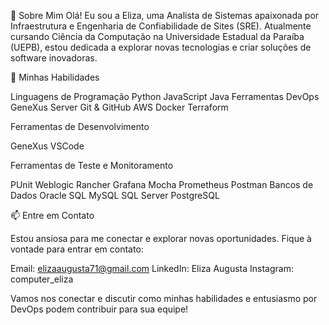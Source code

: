 :woman:  Sobre Mim
Olá! Eu sou a Eliza, uma Analista de Sistemas apaixonada por Infraestrutura e Engenharia de Confiabilidade de Sites (SRE). Atualmente cursando Ciência da Computação na Universidade Estadual da Paraíba (UEPB), estou dedicada a explorar novas tecnologias e criar soluções de software inovadoras.

:rocket:  Minhas Habilidades

Linguagens de Programação
Python
JavaScript
Java
Ferramentas DevOps
GeneXus Server
Git & GitHub
AWS
Docker
Terraform

Ferramentas de Desenvolvimento

GeneXus
VSCode

Ferramentas de Teste e Monitoramento

PUnit
Weblogic
Rancher
Grafana
Mocha
Prometheus
Postman
Bancos de Dados
Oracle SQL
MySQL
SQL Server
PostgreSQL

:mailbox:  Entre em Contato

Estou ansiosa para me conectar e explorar novas oportunidades. Fique à vontade para entrar em contato:

Email: elizaaugusta71@gmail.com
LinkedIn: Eliza Augusta
Instagram: computer_eliza

Vamos nos conectar e discutir como minhas habilidades e entusiasmo por DevOps podem contribuir para sua equipe!

